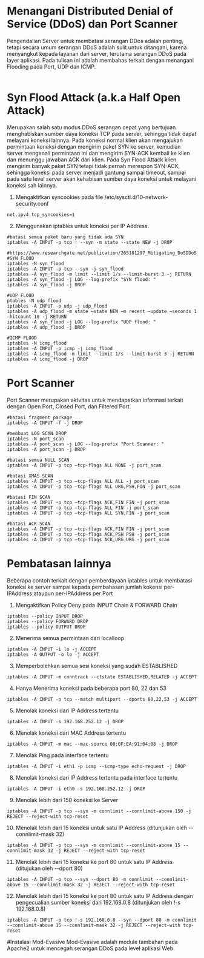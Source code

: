 # Menangani  Distributed Denial of Service (DDoS) dan Port Scanner
Pengendalian Server untuk membatasi serangan DDos adalah penting, tetapi secara umum serangan DDoS adalah sulit untuk ditangani, karena menyangkut kepada layanan dari server, terutama serangan DDoS pada layer aplikasi. Pada tulisan ini adalah membahas terkait dengan menangani Flooding pada Port, UDP dan ICMP.<br>
<br>
# Syn Flood Attack (a.k.a Half Open Attack)
Merupakan salah satu modus DDoS serangan cepat yang bertujuan menghabiskan sumber daya koneksi TCP pada server, sehingga tidak dapat melayani koneksi lainnya. Pada koneksi normal klien akan mengajukan permintaan koneksi dengan mengirim paket SYN ke server, kemudian server mengenali permintaan ini dan mengirim SYN-ACK kembali ke klien dan menunggu jawaban ACK dari klien. Pada Syn Flood Attack klien mengirim banyak paket SYN tetapi tidak pernah merespon SYN-ACK, sehingga koneksi pada server menjadi gantung sampai timeout, sampai pada satu level server akan kehabisan sumber daya koneksi untuk melayani koneksi sah lainnya.<br>
1. Mengaktifkan syncookies pada file /etc/sysctl.d/10-network-security.conf
```
net.ipv4.tcp_syncookies=1
```
2. Menggunakan iptables untuk koneksi per IP Address.
```
#batasi semua paket baru yang tidak ada SYN
iptables -A INPUT -p tcp ! --syn -m state --state NEW -j DROP

#https://www.researchgate.net/publication/265181297_Mitigating_DoSDDoS_attacks_using_iptables
#SYN FLOOD
iptables -N syn_flood
iptables -A INPUT -p tcp --syn -j syn_flood
iptables -A syn_flood -m limit --limit 1/s --limit-burst 3 -j RETURN
iptables -A syn_flood -j LOG --log-prefix "SYN flood: "
iptables -A syn_flood -j DROP

#UDP FLOOD
ptables -N udp_flood  
iptables -A INPUT -p udp -j udp_flood  
iptables -A udp_flood -m state –state NEW –m recent –update –seconds 1 –hitcount 10 -j RETURN  
iptables -A syn_flood -j LOG --log-prefix "UDP flood: "
iptables -A udp_flood -j DROP

#ICMP FLOOD
iptables -N icmp_flood  
iptables -A INPUT -p icmp -j icmp_flood  
iptables -A icmp_flood -m limit --limit 1/s --limit-burst 3 -j RETURN
iptables -A icmp_flood -j DROP
```
# Port Scanner
Port Scanner merupakan aktvitas untuk mendapatkan informasi terkait dengan Open Port, Closed Port, dan Filtered Port.<br>
```
#batasi fragment package
iptables -A INPUT -f -j DROP

#membuat LOG SCAN DROP 
iptables -N port_scan
iptables -A port_scan -j LOG --log-prefix "Port Scanner: "
iptables -A port_scan -j DROP

#batasi semua NULL SCAN
iptables -A INPUT -p tcp –tcp-flags ALL NONE -j port_scan

#batasi XMAS SCAN
iptables -A INPUT -p tcp –tcp-flags ALL ALL -j port_scan
iptables -A INPUT -p tcp –tcp-flags ALL URG,PSH,FIN -j port_scan

#batasi FIN SCAN
iptables -A INPUT -p tcp –tcp-flags ACK,FIN FIN -j port_scan
iptables -A INPUT -p tcp –tcp-flags ALL FIN -j port_scan
iptables -A INPUT -p tcp –tcp-flags ALL SYN,FIN -j port_scan

#batasi ACK SCAN
iptables -A INPUT -p tcp –tcp-flags ACK,FIN FIN -j port_scan
iptables -A INPUT -p tcp –tcp-flags ACK,PSH PSH -j port_scan
iptables -A INPUT -p tcp –tcp-flags ACK,URG URG -j port_scan
```
# Pembatasan lainnya
Beberapa contoh terkait dengan pemberdayaan iptables untuk membatasi koneksi ke server sampai kepada pembahasan jumlah kokensi per-IPAddress ataupun per-IPAddress per Port<br>
1. Mengaktifkan Policy Deny pada INPUT Chain & FORWARD Chain
```
iptables --policy INPUT DROP
iptables --policy FORWARD DROP
iptables --policy OUTPUT DROP
```
2. Menerima semua permintaan dari localloop
```
iptables -A INPUT -i lo -j ACCEPT
iptables -A OUTPUT -o lo -j ACCEPT
```
3. Memperbolehkan semua sesi koneksi yang sudah ESTABLISHED
```
iptables -A INPUT -m conntrack --ctstate ESTABLISHED,RELATED -j ACCEPT
```
4. Hanya Menerima koneksi pada beberapa port 80, 22 dan 53
```
iptables -A INPUT -p tcp --match multiport --dports 80,22,53 -j ACCEPT
```
5. Menolak koneksi dari IP Address tertentu
```
iptables -A INPUT -s 192.168.252.12 -j DROP
```
6. Menolak koneksi dari MAC Address tertentu
```
iptables -A INPUT -m mac --mac-source 00:0F:EA:91:04:08 -j DROP
```
7. Menolak Ping pada interface tertentu
```
iptables -A INPUT -i eth1 -p icmp --icmp-type echo-request -j DROP
```
8. Menolak koneksi dari IP Address tertentu pada interface tertentu
```
iptables -A INPUT -i eth0 -s 192.168.252.12 -j DROP
```
9. Menolak lebih dari 150 koneksi ke Server
```
iptables -A INPUT -p tcp --syn -m connlimit --connlimit-above 150 -j REJECT --reject-with tcp-reset
```
10. Menolak lebih dari 15 koneksi untuk satu IP Address (ditunjukan oleh --connlimit-mask 32)
```
iptables -A INPUT -p tcp --syn -m connlimit --connlimit-above 15 --connlimit-mask 32 -j REJECT --reject-with tcp-reset
```
11. Menolak lebih dari 15 koneksi ke port 80 untuk satu IP Address (ditujukan oleh --dport 80)
```
iptables -A INPUT -p tcp --syn --dport 80 -m connlimit --connlimit-above 15 --connlimit-mask 32 -j REJECT --reject-with tcp-reset
```
12. Menolak lebih dari 15 koneksi ke port 80 untuk satu IP Address dengan pengecualian sumber koneksi dari 192.168.0.8 (ditunjukan oleh !-s 192.168.0.8)
```
iptables -A INPUT -p tcp !-s 192.168.0.8 --syn --dport 80 -m connlimit --connlimit-above 15 --connlimit-mask 32 -j REJECT --reject-with tcp-reset
```
#Instalasi Mod-Evasive
Mod-Evasive adalah module tambahan pada Apache2 untuk mencegah serangan DDoS pada level aplikasi Web. 
